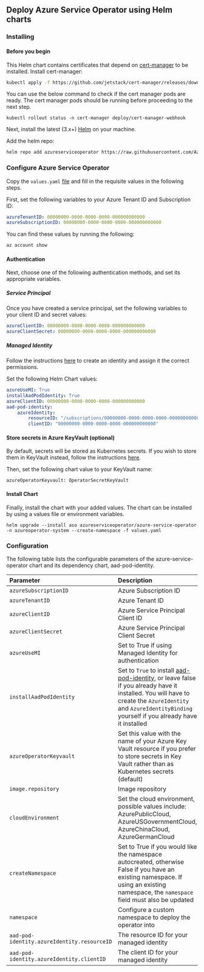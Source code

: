 ## Deploy Azure Service Operator using Helm charts

### Installing

#### Before you begin

This Helm chart contains certificates that depend on [cert-manager](https://cert-manager.io/docs/installation/kubernetes/) to be installed. Install cert-manager:

```sh
kubectl apply -f https://github.com/jetstack/cert-manager/releases/download/v0.12.0/cert-manager.yaml
```

You can use the below command to check if the cert manager pods are ready. The cert manager pods should be running before proceeding to the next step.

```console
kubectl rollout status -n cert-manager deploy/cert-manager-webhook
```

Next, install the latest (3.x+) [Helm](https://helm.sh/docs/intro/install/) on your machine.

Add the helm repo:
```sh
helm repo add azureserviceoperator https://raw.githubusercontent.com/Azure/azure-service-operator/main/charts
```

### Configure Azure Service Operator

Copy the `values.yaml` [file](../../charts/azure-service-operator/values.yaml) and fill in the requisite values in the following steps.

First, set the following variables to your Azure Tenant ID and Subscription ID:
```yaml
azureTenantID: 00000000-0000-0000-0000-000000000000
azureSubscriptionID: 00000000-0000-0000-0000-000000000000
```

You can find these values by running the following:
```sh
az account show
```

#### Authentication

Next, choose one of the following authentication methods, and set its appropriate variables.

##### Service Principal

Once you have created a service principal, set the following variables to your client ID and secret values:
```yaml
azureClientID: 00000000-0000-0000-0000-000000000000
azureClientSecret: 00000000-0000-0000-0000-000000000000
```

##### Managed Identity

Follow the instructions [here](./managedidentity.md) to create an identity and assign it the correct permissions.

Set the following Helm Chart values:
```yaml
azureUseMI: True
installAadPodIdentity: True
azureClientID: 00000000-0000-0000-0000-000000000000
aad-pod-identity:
    azureIdentity:
        resourceID: "/subscriptions/00000000-0000-0000-0000-000000000000/resourceGroups/<rg>/providers/Microsoft.ManagedIdentity/userAssignedIdentities/<identity>"
        clientID: "00000000-0000-0000-0000-000000000000"
```

#### Store secrets in Azure KeyVault (optional)

By default, secrets will be stored as Kubernetes secrets. If you wish to store them in KeyVault instead, follow the instructions [here](./deploy.md).

Then, set the following chart value to your KeyVault name:
```
azureOperatorKeyvault: OperatorSecretKeyVault
```

#### Install Chart

Finally, install the chart with your added values. The chart can be installed by using a values file or environment variables.
```
helm upgrade --install aso azureserviceoperator/azure-service-operator -n azureoperator-system --create-namespace -f values.yaml
```

### Configuration

The following table lists the configurable parameters of the azure-service-operator chart and its dependency chart, aad-pod-identity.

| Parameter                  | Description              | Default              |
|:---------------------------|:-------------------------|:---------------------|
| `azureSubscriptionID`  | Azure Subscription ID | `` |
| `azureTenantID`  | Azure Tenant ID | `` |
| `azureClientID`  | Azure Service Principal Client ID | `` |
| `azureClientSecret`  | Azure Service Principal Client Secret | `` |
| `azureUseMI`  | Set to True if using Managed Identity for authentication | `False` |
| `installAadPodIdentity` | Set to `True` to install [aad-pod-identity](https://github.com/Azure/aad-pod-identity), or leave false if you already have it installed. You will have to create the `AzureIdentity` and `AzureIdentityBinding` yourself if you already have it installed | `False` |
| `azureOperatorKeyvault`  | Set this value with the name of your Azure Key Vault resource if you prefer to store secrets in Key Vault rather than as Kubernetes secrets (default) | `` |
| `image.repository`  | Image repository | `mcr.microsoft.com/k8s/azureserviceoperator:latest` |
| `cloudEnvironment`  | Set the cloud environment, possible values include: AzurePublicCloud, AzureUSGovernmentCloud, AzureChinaCloud, AzureGermanCloud | `AzurePublicCloud` |
| `createNamespace`  | Set to True if you would like the namespace autocreated, otherwise False if you have an existing namespace. If using an existing namespace, the `namespace` field must also be updated | `True` |
| `namespace`  | Configure a custom namespace to deploy the operator into | `azureoperator-system` |
| `aad-pod-identity.azureIdentity.resourceID`  | The resource ID for your managed identity | `` |
| `aad-pod-identity.azureIdentity.clientID`  | The client ID for your managed identity | `` |
